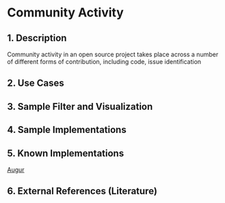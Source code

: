 # Community Activity

## 1. Description
Community activity in an open source project takes place across a number of different forms of contribution, including code, issue identification

## 2. Use Cases

## 3. Sample Filter and Visualization

## 4. Sample Implementations



## 5. Known Implementations

[Augur](https://github.com/OSSHealth/augur)

## 6. External References (Literature)

